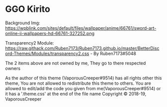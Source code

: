 # GGO Kirito

Background Img: https://wpblink.com/sites/default/files/wallpaper/anime/66761/sword-art-online-ii-wallpapers-hd-66761-327252.png 

Transparency2 Module: https://raw.githack.com/Ruben7173/Ruben7173.github.io/master/BetterDiscord-Themes/Modules/transparency2.css - By Ruben7173#5048

The 2 items above are not owned by me, They go to there respected owners

As the author of this theme (VaporousCreeper#9514) has all rights other this theme, You are not allowed to redistribute this theme to others. You are allowed to edit/add the code you given from me(VaporousCreeper#9514) or it has a '.theme.css' at the end of the file name
Copyright © 2018-19, VaporousCreeper
